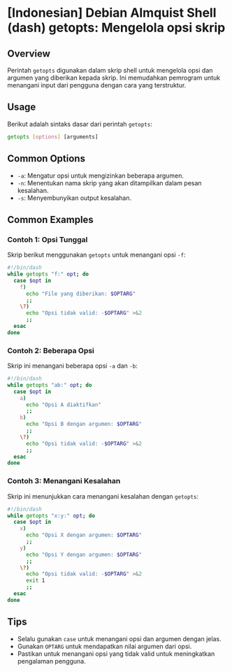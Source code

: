 # [Indonesian] Debian Almquist Shell (dash) getopts: Mengelola opsi skrip

## Overview
Perintah `getopts` digunakan dalam skrip shell untuk mengelola opsi dan argumen yang diberikan kepada skrip. Ini memudahkan pemrogram untuk menangani input dari pengguna dengan cara yang terstruktur.

## Usage
Berikut adalah sintaks dasar dari perintah `getopts`:

```sh
getopts [options] [arguments]
```

## Common Options
- `-a`: Mengatur opsi untuk mengizinkan beberapa argumen.
- `-n`: Menentukan nama skrip yang akan ditampilkan dalam pesan kesalahan.
- `-s`: Menyembunyikan output kesalahan.

## Common Examples

### Contoh 1: Opsi Tunggal
Skrip berikut menggunakan `getopts` untuk menangani opsi `-f`:

```sh
#!/bin/dash
while getopts "f:" opt; do
  case $opt in
    f)
      echo "File yang diberikan: $OPTARG"
      ;;
    \?)
      echo "Opsi tidak valid: -$OPTARG" >&2
      ;;
  esac
done
```

### Contoh 2: Beberapa Opsi
Skrip ini menangani beberapa opsi `-a` dan `-b`:

```sh
#!/bin/dash
while getopts "ab:" opt; do
  case $opt in
    a)
      echo "Opsi A diaktifkan"
      ;;
    b)
      echo "Opsi B dengan argumen: $OPTARG"
      ;;
    \?)
      echo "Opsi tidak valid: -$OPTARG" >&2
      ;;
  esac
done
```

### Contoh 3: Menangani Kesalahan
Skrip ini menunjukkan cara menangani kesalahan dengan `getopts`:

```sh
#!/bin/dash
while getopts "x:y:" opt; do
  case $opt in
    x)
      echo "Opsi X dengan argumen: $OPTARG"
      ;;
    y)
      echo "Opsi Y dengan argumen: $OPTARG"
      ;;
    \?)
      echo "Opsi tidak valid: -$OPTARG" >&2
      exit 1
      ;;
  esac
done
```

## Tips
- Selalu gunakan `case` untuk menangani opsi dan argumen dengan jelas.
- Gunakan `OPTARG` untuk mendapatkan nilai argumen dari opsi.
- Pastikan untuk menangani opsi yang tidak valid untuk meningkatkan pengalaman pengguna.